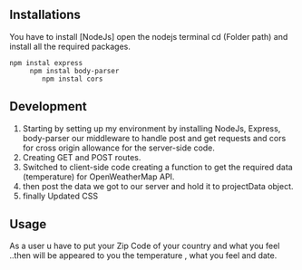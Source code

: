 ## Installations
You have to install [NodeJs]
open the nodejs terminal cd (Folder path) and install all the required packages.

    npm instal express
         npm instal body-parser
            npm instal cors

## Development
1. Starting by setting up my environment by installing NodeJs, Express, body-parser our middleware to handle post and get requests and cors for cross origin allowance for the server-side code.
2. Creating GET and POST routes.
3. Switched to client-side code creating a function to get the required data (temperature) for OpenWeatherMap API.
4. then post the data we got to our server and hold it to projectData object.
5. finally Updated CSS

## Usage
As a user u have to put your Zip Code of your country and what you feel ..then will be appeared to you the temperature , what you feel and date.
